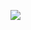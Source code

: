 ![](https://github-readme-stats.vercel.app/api?username=oyasumipants&count_private=true&show_icons=true&theme=dracula)
